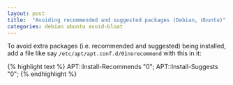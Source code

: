 ```yaml
---
layout: post
title:  "Avoiding recommended and suggested packages (Debian, Ubuntu)"
categories: debian ubuntu avoid-bloat
---
```


To avoid extra packages (i.e. recommended and suggested) being installed, add a file like say `/etc/apt/apt.conf.d/01norecommend` with this in it:

{% highlight text %}
APT::Install-Recommends "0";
APT::Install-Suggests "0";
{% endhighlight %}
